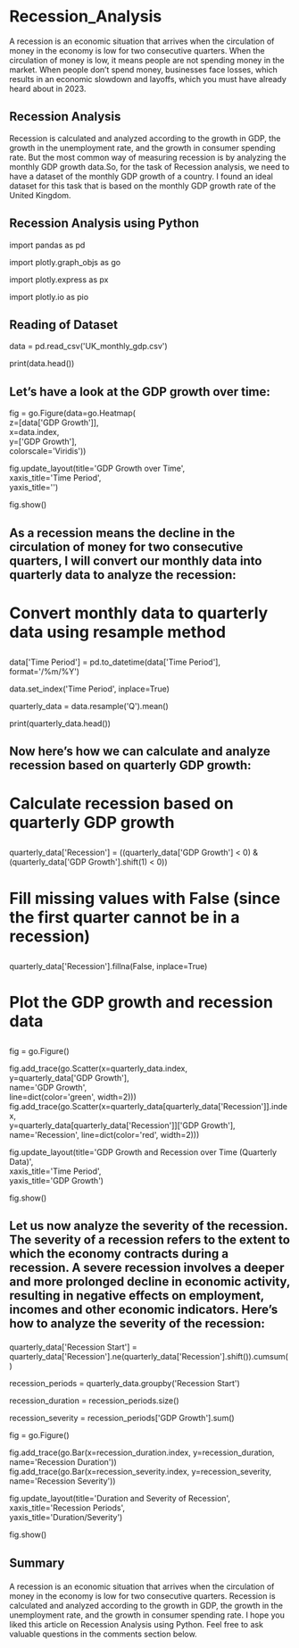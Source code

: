 # Recession_Analysis
A recession is an economic situation that arrives when the circulation of money in the economy is low for two consecutive quarters. When the circulation of money is low, it means people are not spending money in the market. When people don’t spend money, businesses face losses, which results in an economic slowdown and layoffs, which you must have already heard about in 2023.

## Recession Analysis
Recession is calculated and analyzed according to the growth in GDP, the growth in the unemployment rate, and the growth in consumer spending rate. But the most common way of measuring recession is by analyzing the monthly GDP growth data.So, for the task of Recession analysis, we need to have a dataset of the monthly GDP growth of a country. I found an ideal dataset for this task that is based on the monthly GDP growth rate of the United Kingdom.

## Recession Analysis using Python
import pandas as pd  </p>
import plotly.graph_objs as go </p>
import plotly.express as px  </p>
import plotly.io as pio </p>

## Reading of Dataset

data = pd.read_csv('UK_monthly_gdp.csv')  </p>
print(data.head())   </p>

## Let’s have a look at the GDP growth over time: 

fig = go.Figure(data=go.Heatmap(   
                   z=[data['GDP Growth']],   
                   x=data.index,                   
                   y=['GDP Growth'],    
                   colorscale='Viridis'))   </p>

fig.update_layout(title='GDP Growth over Time',  
                  xaxis_title='Time Period',   
                  yaxis_title='')    

fig.show()   </p>

## As a recession means the decline in the circulation of money for two consecutive quarters, I will convert our monthly data into quarterly data to analyze the recession:  </p>

# Convert monthly data to quarterly data using resample method   </p>
data['Time Period'] = pd.to_datetime(data['Time Period'], format='/%m/%Y')  </p>
data.set_index('Time Period', inplace=True)  </p>
quarterly_data = data.resample('Q').mean()  </p>
print(quarterly_data.head())   </p>

## Now here’s how we can calculate and analyze recession based on quarterly GDP growth:  </p>

# Calculate recession based on quarterly GDP growth     </p>
quarterly_data['Recession'] = ((quarterly_data['GDP Growth'] < 0) & (quarterly_data['GDP Growth'].shift(1) < 0))   </p>

# Fill missing values with False (since the first quarter cannot be in a recession)   </p>
quarterly_data['Recession'].fillna(False, inplace=True)    </p>

# Plot the GDP growth and recession data   </p>
fig = go.Figure()     </p>
fig.add_trace(go.Scatter(x=quarterly_data.index,            
                         y=quarterly_data['GDP Growth'],           
                         name='GDP Growth',           
                         line=dict(color='green', width=2)))            
fig.add_trace(go.Scatter(x=quarterly_data[quarterly_data['Recession']].index,        
                         y=quarterly_data[quarterly_data['Recession']]['GDP Growth'],  
                         name='Recession', line=dict(color='red', width=2)))       

fig.update_layout(title='GDP Growth and Recession over Time (Quarterly Data)',            
                  xaxis_title='Time Period',                
                  yaxis_title='GDP Growth')         

fig.show() </p>

## Let us now analyze the severity of the recession. The severity of a recession refers to the extent to which the economy contracts during a recession. A severe recession involves a deeper and more prolonged decline in economic activity, resulting in negative effects on employment, incomes and other economic indicators. Here’s how to analyze the severity of the recession:       </p>
quarterly_data['Recession Start'] = quarterly_data['Recession'].ne(quarterly_data['Recession'].shift()).cumsum()      </p>
recession_periods = quarterly_data.groupby('Recession Start')         </p>
recession_duration = recession_periods.size()        </p>
recession_severity = recession_periods['GDP Growth'].sum()       </p>

fig = go.Figure()             </p>
fig.add_trace(go.Bar(x=recession_duration.index, y=recession_duration,           
                     name='Recession Duration'))                
fig.add_trace(go.Bar(x=recession_severity.index, y=recession_severity,      
                     name='Recession Severity'))         

fig.update_layout(title='Duration and Severity of Recession',         
                  xaxis_title='Recession Periods',              
                  yaxis_title='Duration/Severity')     

fig.show()           </p>
  
## Summary            </p>
A recession is an economic situation that arrives when the circulation of money in the economy is low for two consecutive quarters. Recession is calculated and analyzed according to the growth in GDP, the growth in the unemployment rate, and the growth in consumer spending rate. I hope you liked this article on Recession Analysis using Python. Feel free to ask valuable questions in the comments section below.
